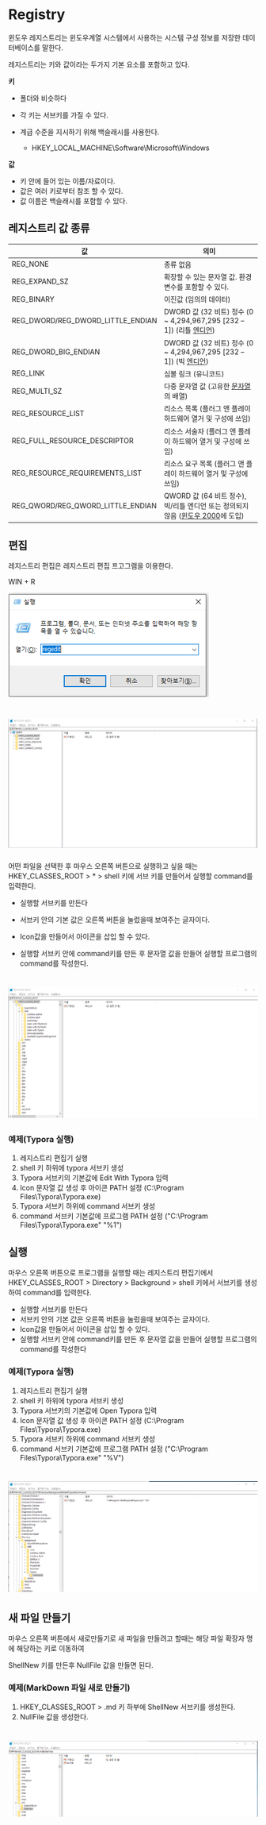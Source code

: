 # Registry

윈도우 레지스트리는 윈도우계열 시스템에서 사용하는 시스템 구성 정보를 저장한 데이터베이스를 말한다.

레지스트리는 키와 값이라는 두가지  기본 요소를 포함하고 있다. 

**키** 

* 폴더와 비슷하다

* 각 키는 서브키를 가질 수 있다.

* 계급 수준을 지시하기 위해 백슬래시를 사용한다.
  * HKEY_LOCAL_MACHINE\Software\Microsoft\Windows

**값**

* 키 안에 들어 있는 이름/자료이다.
* 값은 여러 키로부터 참조 할 수 있다.
* 값 이름은 백슬래시를 포함할 수 있다.



## 레지스트리 값 종류

| 값                                | 의미                                                         |
| --------------------------------- | ------------------------------------------------------------ |
| REG_NONE                          | 종류 없음                                                    |
| REG_EXPAND_SZ                     | 확장할 수 있는 문자열 값. 환경 변수를 포함할 수 있다.        |
| REG_BINARY                        | 이진값 (임의의 데이터)                                       |
| REG_DWORD/REG_DWORD_LITTLE_ENDIAN | DWORD 값 (32 비트) 정수 (0 ~ 4,294,967,295 [232 – 1]) (리틀 [엔디언](https://ko.wikipedia.org/wiki/%EC%97%94%EB%94%94%EC%96%B8)) |
| REG_DWORD_BIG_ENDIAN              | DWORD 값 (32 비트) 정수 (0 ~ 4,294,967,295 [232 – 1]) (빅 [엔디언](https://ko.wikipedia.org/wiki/%EC%97%94%EB%94%94%EC%96%B8)) |
| REG_LINK                          | 심볼 링크 (유니코드)                                         |
| REG_MULTI_SZ                      | 다중 문자열 값 (고유한 [문자열](https://ko.wikipedia.org/wiki/%EB%AC%B8%EC%9E%90%EC%97%B4)의 배열) |
| REG_RESOURCE_LIST                 | 리소스 목록 (플러그 앤 플레이 하드웨어 열거 및 구성에 쓰임)  |
| REG_FULL_RESOURCE_DESCRIPTOR      | 리소스 서술자 (플러그 앤 플레이 하드웨어 열거 및 구성에 쓰임) |
| REG_RESOURCE_REQUIREMENTS_LIST    | 리소스 요구 목록 (플러그 앤 플레이 하드웨어 열거 및 구성에 쓰임) |
| REG_QWORD/REG_QWORD_LITTLE_ENDIAN | QWORD 값 (64 비트 정수), 빅/리틀 엔디언 또는 정의되지 않음 ([윈도우 2000](https://ko.wikipedia.org/wiki/%EC%9C%88%EB%8F%84%EC%9A%B0_2000)에 도입) |

## 편집

레지스트리 편집은 레지스트리 편집 프고그램을 이용한다. 

WIN + R

![실행](./Image/regidit.png)

![root](./Image/HKEY_CLASSES_ROOT.png)
=======



어떤 파일을 선택한 후 마우스 오른쪽 버튼으로 실행하고 싶을 때는 HKEY_CLASSES_ROOT > * > shell 키에 서브 키를 만들어서 실행할 command를 입력한다.

* 실행할 서브키를 만든다

* 서브키 안의 기본 값은 오른쪽 버튼을 눌렀을때 보여주는 글자이다.

* Icon값을 만들어서 아이콘을 삽입 할 수 있다.

* 실행할 서브키 안에 command키를 만든 후 문자열 값을 만들어 실행할 프로그램의 command를 작성한다.



![shell](./Image/shell.png)
=======
### 예제(Typora 실행)

1. 레지스트리 편집기 실행
2. shell 키 하위에 typora 서브키 생성
3. Typora 서브키의 기본값에 Edit With Typora 입력
4. Icon 문자열 값 생성 후 아이콘 PATH 설정 (C:\Program Files\Typora\Typora.exe)
5. Typora 서브키 하위에 command 서브키 생성
6. command 서브키 기본값에 프로그램 PATH 설정 ("C:\Program Files\Typora\Typora.exe" "%1")



## 실행

마우스 오른쪽 버튼으로 프로그램을 실행할 때는 레지스트리 편집기에서 HKEY_CLASSES_ROOT > Directory > Background > shell 키에서 서브키를 생성하여 command를 입력한다.

- 실행할 서브키를 만든다
- 서브키 안의 기본 값은 오른쪽 버튼을 눌렀을때 보여주는 글자이다.
- Icon값을 만들어서 아이콘을 삽입 할 수 있다.
- 실행할 서브키 안에 command키를 만든 후 문자열 값을 만들어 실행할 프로그램의 command를 작성한다

### 예제(Typora 실행)

1. 레지스트리 편집기 실행
2. shell 키 하위에 typora 서브키 생성
3. Typora 서브키의 기본값에 Open Typora 입력
4. Icon 문자열 값 생성 후 아이콘 PATH 설정 (C:\Program Files\Typora\Typora.exe)
5. Typora 서브키 하위에 command 서브키 생성
6. command 서브키 기본값에 프로그램 PATH 설정 ("C:\Program Files\Typora\Typora.exe" "%V")


![Directory](./Image/Directory.png)
=======

## 새 파일 만들기

마우스 오른쪽 버튼에서 새로만들기로 새 파일을 만들려고 할때는 해당 파일 확장자 명에 해당하는 키로 이동하여

ShellNew 키를 만든후 NullFile 값을 만들면 된다.

### 예제(MarkDown 파일 새로 만들기)

1. HKEY_CLASSES_ROOT > .md 키 하부에 ShellNew 서브키를 생성한다.
2. NullFile 값을 생성한다.


![nullfile](./Image/nullfile.png)
=======





